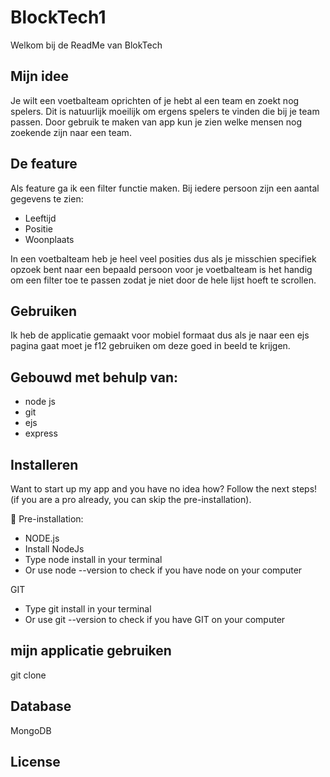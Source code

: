 # BlockTech1

Welkom bij de ReadMe van BlokTech

## Mijn idee

Je wilt een voetbalteam oprichten of je hebt al een team en zoekt nog spelers. Dit is natuurlijk moeilijk om ergens spelers te vinden die bij je team passen. Door gebruik te maken van app kun je zien welke mensen nog zoekende zijn naar een team.

## De feature

Als feature ga ik een filter functie maken. Bij iedere persoon zijn een aantal gegevens te zien:
- Leeftijd
- Positie
- Woonplaats

In een voetbalteam heb je heel veel posities dus als je misschien specifiek opzoek bent naar een bepaald persoon voor je voetbalteam is het handig om een filter toe te passen zodat je niet door de hele lijst hoeft te scrollen.

## Gebruiken

Ik heb de applicatie gemaakt voor mobiel formaat dus als je naar een ejs pagina gaat moet je f12 gebruiken om deze goed in beeld te krijgen.

## Gebouwd met behulp van:
- node js
- git
- ejs
- express

## Installeren
Want to start up my app and you have no idea how? Follow the next steps! (if you are a pro already, you can skip the pre-installation).

🔨 Pre-installation:
- NODE.js
- Install NodeJs
- Type node install in your terminal
- Or use node --version to check if you have node on your computer

GIT
- Type git install in your terminal
- Or use git --version to check if you have GIT on your computer


## mijn applicatie gebruiken

git clone

## Database

MongoDB

## License
